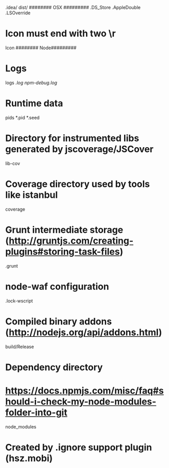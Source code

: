 .idea/
dist/ 
######## OSX #########
.DS_Store
.AppleDouble
.LSOverride
# Icon must end with two \r
Icon
######## Node#########
# Logs
logs
*.log
npm-debug.log*
# Runtime data
pids
*.pid
*.seed

# Directory for instrumented libs generated by jscoverage/JSCover
lib-cov

# Coverage directory used by tools like istanbul
coverage

# Grunt intermediate storage (http://gruntjs.com/creating-plugins#storing-task-files)
.grunt

# node-waf configuration
.lock-wscript

# Compiled binary addons (http://nodejs.org/api/addons.html)
build/Release

# Dependency directory
# https://docs.npmjs.com/misc/faq#should-i-check-my-node-modules-folder-into-git
node_modules
# Created by .ignore support plugin (hsz.mobi)